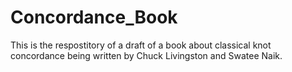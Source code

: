 # Concordance_Book
This is the respostitory of a draft of a book about classical knot concordance being written by Chuck Livingston and Swatee Naik. 
